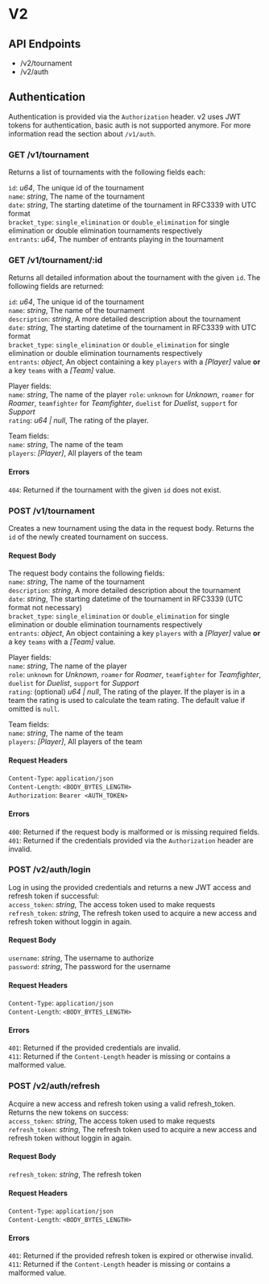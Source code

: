 # V2

## API Endpoints

- /v2/tournament
- /v2/auth

## Authentication

Authentication is provided via the `Authorization` header. v2 uses JWT tokens for authentication, basic auth is not supported anymore. For more information read the section about `/v1/auth`.

### GET /v1/tournament

Returns a list of tournaments with the following fields each:

`ìd`: *u64*, The unique id of the tournament  
`name`: *string*, The name of the tournament  
`date`: *string*, The starting datetime of the tournament in RFC3339 with UTC format  
`bracket_type`: `single_elimination` or `double_elimination` for single elimination or double elimination tournaments respectively  
`entrants`: *u64*, The number of entrants playing in the tournament

### GET /v1/tournament/:id

Returns all detailed information about the tournament with the given `id`. The following fields are returned:

`id`: *u64*, The unique id of the tournament  
`name`: *string*, The name of the tournament  
`description`: *string*, A more detailed description about the tournament  
`date`: *string*, The starting datetime of the tournament in RFC3339 with UTC format  
`bracket_type`: `single_elimination` or `double_elimination` for single elimination or double elimination tournaments respectively  
`entrants`: *object*, An object containing a key `players` with a *[Player]* value **or** a key `teams` with a *[Team]* value.

Player fields:  
`name`: *string*, The name of the player
`role`: `unknown` for *Unknown*, `roamer` for *Roamer*, `teamfighter` for *Teamfighter*, `duelist` for *Duelist*, `support` for *Support*  
`rating`: *u64 | null*, The rating of the player.

Team fields:  
`name`: *string*, The name of the team  
`players`: *[Player]*, All players of the team

#### Errors

`404`: Returned if the tournament with the given `id` does not exist.

### POST /v1/tournament

Creates a new tournament using the data in the request body. Returns the `id` of the newly created tournament on success.

#### Request Body

The request body contains the following fields:  
`name`: *string*, The name of the tournament  
`description`: *string*, A more detailed description about the tournament  
`date`: *string*, The starting datetime of the tournament in RFC3339 (UTC format not necessary)  
`bracket_type`: `single_elimination` or `double_elimination` for single elimination or double elimination tournaments respectively  
`entrants`: *object*, An object containing a key `players` with a *[Player]* value **or** a key `teams` with a *[Team]* value.

Player fields:  
`name`: *string*, The name of the player  
`role`: `unknown` for *Unknown*, `roamer` for *Roamer*, `teamfighter` for *Teamfighter*, `duelist` for *Duelist*, `support` for *Support*  
`rating`: (optional) *u64 | null*, The rating of the player. If the player is in a team the rating is used to calculate the team rating. The default value if omitted is `null`.


Team fields:  
`name`: *string*, The name of the team  
`players`: *[Player]*, All players of the team

#### Request Headers

`Content-Type`: `application/json`  
`Content-Length`: `<BODY_BYTES_LENGTH>`  
`Authorization`: `Bearer <AUTH_TOKEN>`

#### Errors

`400`: Returned if the request body is malformed or is missing required fields.  
`401`: Returned if the credentials provided via the `Authorization` header are invalid.

### POST /v2/auth/login

Log in using the provided credentials and returns a new JWT access and refresh token if successful:   
`access_token`: *string*, The access token used to make requests
`refresh_token`: *string*, The refresh token used to acquire a new access and refresh token without loggin in again.

#### Request Body

`username`: *string*, The username to authorize  
`password`: *string*, The password for the username

#### Request Headers

`Content-Type`: `application/json`  
`Content-Length`: `<BODY_BYTES_LENGTH>`

#### Errors

`401`: Returned if the provided credentials are invalid.  
`411`: Returned if the `Content-Length` header is missing or contains a malformed value.

### POST /v2/auth/refresh

Acquire a new access and refresh token using a valid refresh_token. Returns the new tokens on success:  
`access_token`: *string*, The access token used to make requests
`refresh_token`: *string*, The refresh token used to acquire a new access and refresh token without loggin in again.

#### Request Body

`refresh_token`: *string*, The refresh token

#### Request Headers

`Content-Type`: `application/json`  
`Content-Length`: `<BODY_BYTES_LENGTH>`

#### Errors

`401`: Returned if the provided refresh token is expired or otherwise invalid.  
`411`: Returned if the `Content-Length` header is missing or contains a malformed value.
